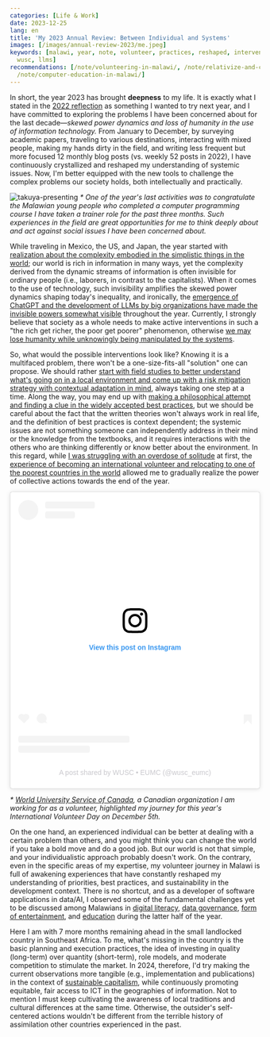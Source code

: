 ```yaml
---
categories: [Life & Work]
date: 2023-12-25
lang: en
title: 'My 2023 Annual Review: Between Individual and Systems'
images: [/images/annual-review-2023/me.jpeg]
keywords: [malawi, year, note, volunteer, practices, reshaped, interventions, eumc,
  wusc, llms]
recommendations: [/note/volunteering-in-malawi/, /note/relativize-and-contextualize/,
  /note/computer-education-in-malawi/]
---
```


In short, the year 2023 has brought **deepness** to my life. It is exactly what I stated in the [2022 reflection](/note/annual-review-2022) as something I wanted to try next year, and I have committed to exploring the problems I have been concerned about for the last decade&mdash;*skewed power dynamics and loss of humanity in the use of information technology.* From January to December, by surveying academic papers, traveling to various destinations, interacting with mixed people, making my hands dirty in the field, and writing less frequent but more focused 12 monthly blog posts (vs. weekly 52 posts in 2022), I have continuously crystallized and reshaped my understanding of systemic issues. Now, I'm better equipped with the new tools to challenge the complex problems our society holds, both intellectually and practically.

![takuya-presenting](/images/annual-review-2023/me.jpeg)
_\* One of the year's last activities was to congratulate the Malawian young people who completed a computer programming course I have taken a trainer role for the past three months. Such experiences in the field are great opportunities for me to think deeply about and act against social issues I have been concerned about._

While traveling in Mexico, the US, and Japan, the year started with [realization about the complexity embodied in the simplistic things in the world](/note/complexity-of-simplicity/); our world is rich in information in many ways, yet the complexity derived from the dynamic streams of information is often invisible for ordinary people (i.e., laborers, in contrast to the capitalists). When it comes to the use of technology, such invisibility amplifies the skewed power dynamics shaping today's inequality, and ironically, the [emergence of ChatGPT and the development of LLMs by big organizations have made the invisible powers somewhat visible](/note/three-perspectives-on-llms/) throughout the year. Currently, I strongly believe that society as a whole needs to make active interventions in such a "the rich get richer, the poor get poorer" phenomenon, otherwise [we may lose humanity while unknowingly being manipulated by the systems](/note/autonomy-and-life/).

So, what would the possible interventions look like? Knowing it is a multifaced problem, there won't be a one-size-fits-all "solution" one can propose. We should rather [start with field studies to better understand what's going on in a local environment and come up with a risk mitigation strategy with contextual adaptation in mind](/note/how-information-flows/), always taking one step at a time. Along the way, you may end up with [making a philosophical attempt and finding a clue in the widely accepted best practices](/note/information-diet/), but we should be careful about the fact that the written theories won't always work in real life, and the definition of best practices is context dependent; the systemic issues are not something someone can independently address in their mind or the knowledge from the textbooks, and it requires interactions with the others who are thinking differently or know better about the environment. In this regard, while [I was struggling with an overdose of solitude](/note/search-for-identity/) at first, the [experience of becoming an international volunteer and relocating to one of the poorest countries in the world](/note/volunteering-in-malawi/) allowed me to gradually realize the power of collective actions towards the end of the year.

<blockquote class="instagram-media" data-instgrm-permalink="https://www.instagram.com/p/C0Ry14gx-_y/?utm_source=ig_embed&amp;utm_campaign=loading" data-instgrm-version="14" style=" background:#FFF; border:0; border-radius:3px; box-shadow:0 0 1px 0 rgba(0,0,0,0.5),0 1px 10px 0 rgba(0,0,0,0.15); margin: 1px; max-width:540px; min-width:326px; padding:0; width:99.375%; width:-webkit-calc(100% - 2px); width:calc(100% - 2px);"><div style="padding:16px;"> <a href="https://www.instagram.com/p/C0Ry14gx-_y/?utm_source=ig_embed&amp;utm_campaign=loading" style=" background:#FFFFFF; line-height:0; padding:0 0; text-align:center; text-decoration:none; width:100%;" target="_blank"> <div style=" display: flex; flex-direction: row; align-items: center;"> <div style="background-color: #F4F4F4; border-radius: 50%; flex-grow: 0; height: 40px; margin-right: 14px; width: 40px;"></div> <div style="display: flex; flex-direction: column; flex-grow: 1; justify-content: center;"> <div style=" background-color: #F4F4F4; border-radius: 4px; flex-grow: 0; height: 14px; margin-bottom: 6px; width: 100px;"></div> <div style=" background-color: #F4F4F4; border-radius: 4px; flex-grow: 0; height: 14px; width: 60px;"></div></div></div><div style="padding: 19% 0;"></div> <div style="display:block; height:50px; margin:0 auto 12px; width:50px;"><svg width="50px" height="50px" viewBox="0 0 60 60" version="1.1" xmlns="https://www.w3.org/2000/svg" xmlns:xlink="https://www.w3.org/1999/xlink"><g stroke="none" stroke-width="1" fill="none" fill-rule="evenodd"><g transform="translate(-511.000000, -20.000000)" fill="#000000"><g><path d="M556.869,30.41 C554.814,30.41 553.148,32.076 553.148,34.131 C553.148,36.186 554.814,37.852 556.869,37.852 C558.924,37.852 560.59,36.186 560.59,34.131 C560.59,32.076 558.924,30.41 556.869,30.41 M541,60.657 C535.114,60.657 530.342,55.887 530.342,50 C530.342,44.114 535.114,39.342 541,39.342 C546.887,39.342 551.658,44.114 551.658,50 C551.658,55.887 546.887,60.657 541,60.657 M541,33.886 C532.1,33.886 524.886,41.1 524.886,50 C524.886,58.899 532.1,66.113 541,66.113 C549.9,66.113 557.115,58.899 557.115,50 C557.115,41.1 549.9,33.886 541,33.886 M565.378,62.101 C565.244,65.022 564.756,66.606 564.346,67.663 C563.803,69.06 563.154,70.057 562.106,71.106 C561.058,72.155 560.06,72.803 558.662,73.347 C557.607,73.757 556.021,74.244 553.102,74.378 C549.944,74.521 548.997,74.552 541,74.552 C533.003,74.552 532.056,74.521 528.898,74.378 C525.979,74.244 524.393,73.757 523.338,73.347 C521.94,72.803 520.942,72.155 519.894,71.106 C518.846,70.057 518.197,69.06 517.654,67.663 C517.244,66.606 516.755,65.022 516.623,62.101 C516.479,58.943 516.448,57.996 516.448,50 C516.448,42.003 516.479,41.056 516.623,37.899 C516.755,34.978 517.244,33.391 517.654,32.338 C518.197,30.938 518.846,29.942 519.894,28.894 C520.942,27.846 521.94,27.196 523.338,26.654 C524.393,26.244 525.979,25.756 528.898,25.623 C532.057,25.479 533.004,25.448 541,25.448 C548.997,25.448 549.943,25.479 553.102,25.623 C556.021,25.756 557.607,26.244 558.662,26.654 C560.06,27.196 561.058,27.846 562.106,28.894 C563.154,29.942 563.803,30.938 564.346,32.338 C564.756,33.391 565.244,34.978 565.378,37.899 C565.522,41.056 565.552,42.003 565.552,50 C565.552,57.996 565.522,58.943 565.378,62.101 M570.82,37.631 C570.674,34.438 570.167,32.258 569.425,30.349 C568.659,28.377 567.633,26.702 565.965,25.035 C564.297,23.368 562.623,22.342 560.652,21.575 C558.743,20.834 556.562,20.326 553.369,20.18 C550.169,20.033 549.148,20 541,20 C532.853,20 531.831,20.033 528.631,20.18 C525.438,20.326 523.257,20.834 521.349,21.575 C519.376,22.342 517.703,23.368 516.035,25.035 C514.368,26.702 513.342,28.377 512.574,30.349 C511.834,32.258 511.326,34.438 511.181,37.631 C511.035,40.831 511,41.851 511,50 C511,58.147 511.035,59.17 511.181,62.369 C511.326,65.562 511.834,67.743 512.574,69.651 C513.342,71.625 514.368,73.296 516.035,74.965 C517.703,76.634 519.376,77.658 521.349,78.425 C523.257,79.167 525.438,79.673 528.631,79.82 C531.831,79.965 532.853,80.001 541,80.001 C549.148,80.001 550.169,79.965 553.369,79.82 C556.562,79.673 558.743,79.167 560.652,78.425 C562.623,77.658 564.297,76.634 565.965,74.965 C567.633,73.296 568.659,71.625 569.425,69.651 C570.167,67.743 570.674,65.562 570.82,62.369 C570.966,59.17 571,58.147 571,50 C571,41.851 570.966,40.831 570.82,37.631"></path></g></g></g></svg></div><div style="padding-top: 8px;"> <div style=" color:#3897f0; font-family:Arial,sans-serif; font-size:14px; font-style:normal; font-weight:550; line-height:18px;">View this post on Instagram</div></div><div style="padding: 12.5% 0;"></div> <div style="display: flex; flex-direction: row; margin-bottom: 14px; align-items: center;"><div> <div style="background-color: #F4F4F4; border-radius: 50%; height: 12.5px; width: 12.5px; transform: translateX(0px) translateY(7px);"></div> <div style="background-color: #F4F4F4; height: 12.5px; transform: rotate(-45deg) translateX(3px) translateY(1px); width: 12.5px; flex-grow: 0; margin-right: 14px; margin-left: 2px;"></div> <div style="background-color: #F4F4F4; border-radius: 50%; height: 12.5px; width: 12.5px; transform: translateX(9px) translateY(-18px);"></div></div><div style="margin-left: 8px;"> <div style=" background-color: #F4F4F4; border-radius: 50%; flex-grow: 0; height: 20px; width: 20px;"></div> <div style=" width: 0; height: 0; border-top: 2px solid transparent; border-left: 6px solid #f4f4f4; border-bottom: 2px solid transparent; transform: translateX(16px) translateY(-4px) rotate(30deg)"></div></div><div style="margin-left: auto;"> <div style=" width: 0px; border-top: 8px solid #F4F4F4; border-right: 8px solid transparent; transform: translateY(16px);"></div> <div style=" background-color: #F4F4F4; flex-grow: 0; height: 12px; width: 16px; transform: translateY(-4px);"></div> <div style=" width: 0; height: 0; border-top: 8px solid #F4F4F4; border-left: 8px solid transparent; transform: translateY(-4px) translateX(8px);"></div></div></div> <div style="display: flex; flex-direction: column; flex-grow: 1; justify-content: center; margin-bottom: 24px;"> <div style=" background-color: #F4F4F4; border-radius: 4px; flex-grow: 0; height: 14px; margin-bottom: 6px; width: 224px;"></div> <div style=" background-color: #F4F4F4; border-radius: 4px; flex-grow: 0; height: 14px; width: 144px;"></div></div></a><p style=" color:#c9c8cd; font-family:Arial,sans-serif; font-size:14px; line-height:17px; margin-bottom:0; margin-top:8px; overflow:hidden; padding:8px 0 7px; text-align:center; text-overflow:ellipsis; white-space:nowrap;"><a href="https://www.instagram.com/p/C0Ry14gx-_y/?utm_source=ig_embed&amp;utm_campaign=loading" style=" color:#c9c8cd; font-family:Arial,sans-serif; font-size:14px; font-style:normal; font-weight:normal; line-height:17px; text-decoration:none;" target="_blank">A post shared by WUSC • EUMC (@wusc_eumc)</a></p></div></blockquote> <script async src="//www.instagram.com/embed.js"></script>

_\* [World University Service of Canada](https://wusc.akaraisin.com/ui/wuscignitevol/p/tak), a Canadian organization I am working for as a volunteer, highlighted my journey for this year's International Volunteer Day on December 5th._

On the one hand, an experienced individual can be better at dealing with a certain problem than others, and you might think you can change the world if you take a bold move and do a good job. But our world is not that simple, and your individualistic approach probably doesn't work. On the contrary, even in the specific areas of my expertise, my volunteer journey in Malawi is full of awakening experiences that have constantly reshaped my understanding of priorities, best practices, and sustainability in the development context. There is no shortcut, and as a developer of software applications in data/AI, I observed some of the fundamental challenges yet to be discussed among Malawians in [digital literacy](/note/digital-malawi-2023/), [data governance](/note/data-protection-law-in-malawi-2023/), [form of entertainment](/note/playing-in-malawi/), and [education](/note/computer-education-in-malawi/) during the latter half of the year.

Here I am with 7 more months remaining ahead in the small landlocked country in Southeast Africa. To me, what's missing in the country is the basic planning and execution practices, the idea of investing in quality (long-term) over quantity (short-term), role models, and moderate competition to stimulate the market. In 2024, therefore, I'd try making the current observations more tangible (e.g., implementation and publications) in the context of [sustainable capitalism](/note/sustainable-capitalism/), while continuously promoting equitable, fair access to ICT in the geographies of information. Not to mention I must keep cultivating the awareness of local traditions and cultural differences at the same time. Otherwise, the outsider's self-centered actions wouldn't be different from the terrible history of assimilation other countries experienced in the past.
